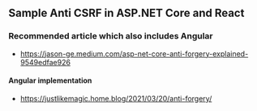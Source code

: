 ## Sample Anti CSRF in ASP.NET Core and React


### Recommended article which also includes Angular
- https://jason-ge.medium.com/asp-net-core-anti-forgery-explained-9549edfae926

#### Angular implementation
- https://justlikemagic.home.blog/2021/03/20/anti-forgery/